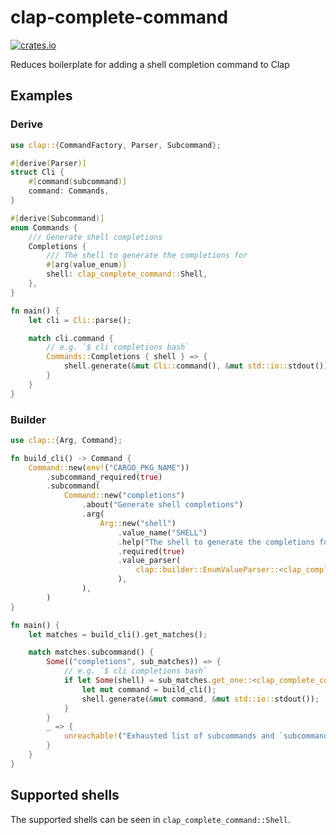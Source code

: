 # clap-complete-command

[![crates.io](https://img.shields.io/crates/v/clap_complete_command)](https://crates.io/crates/clap_complete_command)

Reduces boilerplate for adding a shell completion command to Clap

## Examples

### Derive

```rust
use clap::{CommandFactory, Parser, Subcommand};

#[derive(Parser)]
struct Cli {
    #[command(subcommand)]
    command: Commands,
}

#[derive(Subcommand)]
enum Commands {
    /// Generate shell completions
    Completions {
        /// The shell to generate the completions for
        #[arg(value_enum)]
        shell: clap_complete_command::Shell,
    },
}

fn main() {
    let cli = Cli::parse();

    match cli.command {
        // e.g. `$ cli completions bash`
        Commands::Completions { shell } => {
            shell.generate(&mut Cli::command(), &mut std::io::stdout());
        }
    }
}
```

### Builder

```rust
use clap::{Arg, Command};

fn build_cli() -> Command {
    Command::new(env!("CARGO_PKG_NAME"))
        .subcommand_required(true)
        .subcommand(
            Command::new("completions")
                .about("Generate shell completions")
                .arg(
                    Arg::new("shell")
                        .value_name("SHELL")
                        .help("The shell to generate the completions for")
                        .required(true)
                        .value_parser(
                            clap::builder::EnumValueParser::<clap_complete_command::Shell>::new(),
                        ),
                ),
        )
}

fn main() {
    let matches = build_cli().get_matches();

    match matches.subcommand() {
        Some(("completions", sub_matches)) => {
            // e.g. `$ cli completions bash`
            if let Some(shell) = sub_matches.get_one::<clap_complete_command::Shell>("shell") {
                let mut command = build_cli();
                shell.generate(&mut command, &mut std::io::stdout());
            }
        }
        _ => {
            unreachable!("Exhausted list of subcommands and `subcommand_required` prevents `None`")
        }
    }
}
```

## Supported shells

The supported shells can be seen in `clap_complete_command::Shell`.
